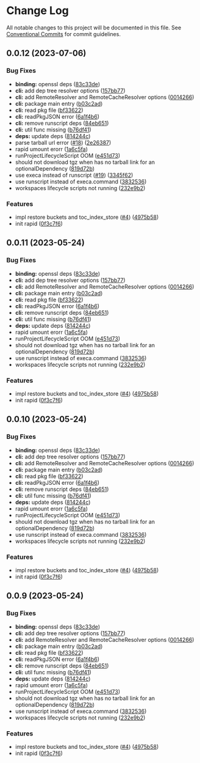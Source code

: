 # Change Log

All notable changes to this project will be documented in this file.
See [Conventional Commits](https://conventionalcommits.org) for commit guidelines.

## 0.0.12 (2023-07-06)


### Bug Fixes

* **binding:** openssl deps ([83c33de](https://github.com/cnpm/rapid/commit/83c33deb6faddc50ea73f8fde54b14d23f56479f))
* **cli:** add dep tree resolver options ([157bb77](https://github.com/cnpm/rapid/commit/157bb777052a666a32a28f19211139a693e34c46))
* **cli:** add RemoteResolver and RemoteCacheResolver options ([0014266](https://github.com/cnpm/rapid/commit/00142667d954a9d7b44246e1442d0bf1d3519394))
* **cli:** package main entry ([b03c2ad](https://github.com/cnpm/rapid/commit/b03c2ad26a874b63226c8c9c64cfb8b500662a59))
* **cli:** read pkg file ([bf33622](https://github.com/cnpm/rapid/commit/bf33622ee90115b4ff595c44fb84f980eddddb6b))
* **cli:** readPkgJSON error ([6a1f4b6](https://github.com/cnpm/rapid/commit/6a1f4b6721f423df353f47a63710195dbdc17721))
* **cli:** remove runscript deps ([84eb651](https://github.com/cnpm/rapid/commit/84eb65152ff4d5dbe6f76168fd16cab55f6b9e64))
* **cli:** util func missing ([b76df41](https://github.com/cnpm/rapid/commit/b76df415053f1b83a9c135bde92108bec7c91afc))
* **deps:** update deps ([814244c](https://github.com/cnpm/rapid/commit/814244c1111fd8fdb744a3d705bf3826822546ec))
* parse tarball url error ([#18](https://github.com/cnpm/rapid/issues/18)) ([2e26387](https://github.com/cnpm/rapid/commit/2e26387e099c5f441a0e8d1bc63e725437a5c7a9))
* rapid umount erorr ([1a6c5fa](https://github.com/cnpm/rapid/commit/1a6c5fa69799b5ea0aec58a6f7183dfe40fac3ba))
* runProjectLifecycleScript OOM ([e451d73](https://github.com/cnpm/rapid/commit/e451d73d5050394a6f18f1ae255cdaac497554ea))
* should not download tgz when has no tarball link for an optionalDependency ([819d72b](https://github.com/cnpm/rapid/commit/819d72bf7b3125a8eea945aae6e50a85b183fd95))
* use execa instead of runscript ([#19](https://github.com/cnpm/rapid/issues/19)) ([3345f62](https://github.com/cnpm/rapid/commit/3345f62c65e308f5dbff8754d19a48b4485687d4))
* use runscript instead of execa.command ([3832536](https://github.com/cnpm/rapid/commit/3832536ffc9e278a9d8b8d81ab22f2fc9632f136))
* workspaces lifecycle scripts not running ([232e9b2](https://github.com/cnpm/rapid/commit/232e9b26899f11b29d730452cb686c89c258185c))


### Features

* impl restore buckets and toc_index_store ([#4](https://github.com/cnpm/rapid/issues/4)) ([4975b58](https://github.com/cnpm/rapid/commit/4975b58bd9191eaccbfc4b0dd8f7601d05a682f5))
* init rapid ([0f3c7f6](https://github.com/cnpm/rapid/commit/0f3c7f6f80efc7c44ace662895477ff67a2b3eec))





## 0.0.11 (2023-05-24)


### Bug Fixes

* **binding:** openssl deps ([83c33de](https://github.com/cnpm/rapid/commit/83c33deb6faddc50ea73f8fde54b14d23f56479f))
* **cli:** add dep tree resolver options ([157bb77](https://github.com/cnpm/rapid/commit/157bb777052a666a32a28f19211139a693e34c46))
* **cli:** add RemoteResolver and RemoteCacheResolver options ([0014266](https://github.com/cnpm/rapid/commit/00142667d954a9d7b44246e1442d0bf1d3519394))
* **cli:** package main entry ([b03c2ad](https://github.com/cnpm/rapid/commit/b03c2ad26a874b63226c8c9c64cfb8b500662a59))
* **cli:** read pkg file ([bf33622](https://github.com/cnpm/rapid/commit/bf33622ee90115b4ff595c44fb84f980eddddb6b))
* **cli:** readPkgJSON error ([6a1f4b6](https://github.com/cnpm/rapid/commit/6a1f4b6721f423df353f47a63710195dbdc17721))
* **cli:** remove runscript deps ([84eb651](https://github.com/cnpm/rapid/commit/84eb65152ff4d5dbe6f76168fd16cab55f6b9e64))
* **cli:** util func missing ([b76df41](https://github.com/cnpm/rapid/commit/b76df415053f1b83a9c135bde92108bec7c91afc))
* **deps:** update deps ([814244c](https://github.com/cnpm/rapid/commit/814244c1111fd8fdb744a3d705bf3826822546ec))
* rapid umount erorr ([1a6c5fa](https://github.com/cnpm/rapid/commit/1a6c5fa69799b5ea0aec58a6f7183dfe40fac3ba))
* runProjectLifecycleScript OOM ([e451d73](https://github.com/cnpm/rapid/commit/e451d73d5050394a6f18f1ae255cdaac497554ea))
* should not download tgz when has no tarball link for an optionalDependency ([819d72b](https://github.com/cnpm/rapid/commit/819d72bf7b3125a8eea945aae6e50a85b183fd95))
* use runscript instead of execa.command ([3832536](https://github.com/cnpm/rapid/commit/3832536ffc9e278a9d8b8d81ab22f2fc9632f136))
* workspaces lifecycle scripts not running ([232e9b2](https://github.com/cnpm/rapid/commit/232e9b26899f11b29d730452cb686c89c258185c))


### Features

* impl restore buckets and toc_index_store ([#4](https://github.com/cnpm/rapid/issues/4)) ([4975b58](https://github.com/cnpm/rapid/commit/4975b58bd9191eaccbfc4b0dd8f7601d05a682f5))
* init rapid ([0f3c7f6](https://github.com/cnpm/rapid/commit/0f3c7f6f80efc7c44ace662895477ff67a2b3eec))





## 0.0.10 (2023-05-24)


### Bug Fixes

* **binding:** openssl deps ([83c33de](https://github.com/cnpm/rapid/commit/83c33deb6faddc50ea73f8fde54b14d23f56479f))
* **cli:** add dep tree resolver options ([157bb77](https://github.com/cnpm/rapid/commit/157bb777052a666a32a28f19211139a693e34c46))
* **cli:** add RemoteResolver and RemoteCacheResolver options ([0014266](https://github.com/cnpm/rapid/commit/00142667d954a9d7b44246e1442d0bf1d3519394))
* **cli:** package main entry ([b03c2ad](https://github.com/cnpm/rapid/commit/b03c2ad26a874b63226c8c9c64cfb8b500662a59))
* **cli:** read pkg file ([bf33622](https://github.com/cnpm/rapid/commit/bf33622ee90115b4ff595c44fb84f980eddddb6b))
* **cli:** readPkgJSON error ([6a1f4b6](https://github.com/cnpm/rapid/commit/6a1f4b6721f423df353f47a63710195dbdc17721))
* **cli:** remove runscript deps ([84eb651](https://github.com/cnpm/rapid/commit/84eb65152ff4d5dbe6f76168fd16cab55f6b9e64))
* **cli:** util func missing ([b76df41](https://github.com/cnpm/rapid/commit/b76df415053f1b83a9c135bde92108bec7c91afc))
* **deps:** update deps ([814244c](https://github.com/cnpm/rapid/commit/814244c1111fd8fdb744a3d705bf3826822546ec))
* rapid umount erorr ([1a6c5fa](https://github.com/cnpm/rapid/commit/1a6c5fa69799b5ea0aec58a6f7183dfe40fac3ba))
* runProjectLifecycleScript OOM ([e451d73](https://github.com/cnpm/rapid/commit/e451d73d5050394a6f18f1ae255cdaac497554ea))
* should not download tgz when has no tarball link for an optionalDependency ([819d72b](https://github.com/cnpm/rapid/commit/819d72bf7b3125a8eea945aae6e50a85b183fd95))
* use runscript instead of execa.command ([3832536](https://github.com/cnpm/rapid/commit/3832536ffc9e278a9d8b8d81ab22f2fc9632f136))
* workspaces lifecycle scripts not running ([232e9b2](https://github.com/cnpm/rapid/commit/232e9b26899f11b29d730452cb686c89c258185c))


### Features

* impl restore buckets and toc_index_store ([#4](https://github.com/cnpm/rapid/issues/4)) ([4975b58](https://github.com/cnpm/rapid/commit/4975b58bd9191eaccbfc4b0dd8f7601d05a682f5))
* init rapid ([0f3c7f6](https://github.com/cnpm/rapid/commit/0f3c7f6f80efc7c44ace662895477ff67a2b3eec))





## 0.0.9 (2023-05-24)


### Bug Fixes

* **binding:** openssl deps ([83c33de](https://github.com/cnpm/rapid/commit/83c33deb6faddc50ea73f8fde54b14d23f56479f))
* **cli:** add dep tree resolver options ([157bb77](https://github.com/cnpm/rapid/commit/157bb777052a666a32a28f19211139a693e34c46))
* **cli:** add RemoteResolver and RemoteCacheResolver options ([0014266](https://github.com/cnpm/rapid/commit/00142667d954a9d7b44246e1442d0bf1d3519394))
* **cli:** package main entry ([b03c2ad](https://github.com/cnpm/rapid/commit/b03c2ad26a874b63226c8c9c64cfb8b500662a59))
* **cli:** read pkg file ([bf33622](https://github.com/cnpm/rapid/commit/bf33622ee90115b4ff595c44fb84f980eddddb6b))
* **cli:** readPkgJSON error ([6a1f4b6](https://github.com/cnpm/rapid/commit/6a1f4b6721f423df353f47a63710195dbdc17721))
* **cli:** remove runscript deps ([84eb651](https://github.com/cnpm/rapid/commit/84eb65152ff4d5dbe6f76168fd16cab55f6b9e64))
* **cli:** util func missing ([b76df41](https://github.com/cnpm/rapid/commit/b76df415053f1b83a9c135bde92108bec7c91afc))
* **deps:** update deps ([814244c](https://github.com/cnpm/rapid/commit/814244c1111fd8fdb744a3d705bf3826822546ec))
* rapid umount erorr ([1a6c5fa](https://github.com/cnpm/rapid/commit/1a6c5fa69799b5ea0aec58a6f7183dfe40fac3ba))
* runProjectLifecycleScript OOM ([e451d73](https://github.com/cnpm/rapid/commit/e451d73d5050394a6f18f1ae255cdaac497554ea))
* should not download tgz when has no tarball link for an optionalDependency ([819d72b](https://github.com/cnpm/rapid/commit/819d72bf7b3125a8eea945aae6e50a85b183fd95))
* use runscript instead of execa.command ([3832536](https://github.com/cnpm/rapid/commit/3832536ffc9e278a9d8b8d81ab22f2fc9632f136))
* workspaces lifecycle scripts not running ([232e9b2](https://github.com/cnpm/rapid/commit/232e9b26899f11b29d730452cb686c89c258185c))


### Features

* impl restore buckets and toc_index_store ([#4](https://github.com/cnpm/rapid/issues/4)) ([4975b58](https://github.com/cnpm/rapid/commit/4975b58bd9191eaccbfc4b0dd8f7601d05a682f5))
* init rapid ([0f3c7f6](https://github.com/cnpm/rapid/commit/0f3c7f6f80efc7c44ace662895477ff67a2b3eec))
